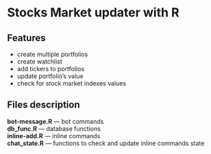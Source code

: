 # Stocks Market updater with R

## Features
* create multiple portfolios
* create watchlist
* add tickers to portfolios
* update portfolio’s value
* check for stock market indexes values


## Files description
**bot-message.R** — bot commands<br>
**db_func.R** — database functions<br>
**inline-add.R** — inline commands<br>
**chat_state.R** — functions to check and update inline commands state
